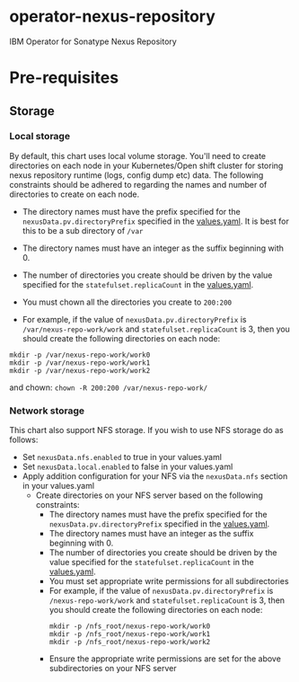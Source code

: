 # operator-nexus-repository
IBM Operator for Sonatype Nexus Repository

# Pre-requisites

## Storage

### Local storage

By default, this chart uses local volume storage. You'll need to create directories
on each node in your Kubernetes/Open shift cluster for storing nexus repository runtime (logs, config dump etc) data. 
The following constraints should be adhered to regarding the names and number of directories to create on each node.

* The directory names must have the prefix specified for the ```nexusData.pv.directoryPrefix``` specified in the [values.yaml](helm-charts%2Fnxrm-ha%2Fvalues.yaml). It is best for this to be a sub directory of ```/var``` 

* The directory names must have an integer as the suffix beginning with 0.

* The number of directories you create should be driven by the value specified for the ```statefulset.replicaCount``` in the 
 [values.yaml](helm-charts%2Fnxrm-ha%2Fvalues.yaml).

* You must chown all the directories you create to ```200:200```

* For example, if the value of ```nexusData.pv.directoryPrefix``` is ```/var/nexus-repo-work/work``` and ```statefulset.replicaCount``` is 3, then you should create the following directories on each node:

```
mkdir -p /var/nexus-repo-work/work0
mkdir -p /var/nexus-repo-work/work1
mkdir -p /var/nexus-repo-work/work2
```

and chown: ```chown -R 200:200 /var/nexus-repo-work/ ```


### Network storage
This chart also support NFS storage. If you wish to use NFS storage do as follows:
* Set ```nexusData.nfs.enabled``` to true in your values.yaml 
* Set ```nexusData.local.enabled``` to false in your values.yaml
* Apply addition configuration for your NFS via the ```nexusData.nfs``` section in your values.yaml
  * Create directories on your NFS server based on the following constraints:
      * The directory names must have the prefix specified for the ```nexusData.pv.directoryPrefix``` specified in the [values.yaml](helm-charts%2Fnxrm-ha%2Fvalues.yaml).
      * The directory names must have an integer as the suffix beginning with 0.
      * The number of directories you create should be driven by the value specified for the ```statefulset.replicaCount``` in the [values.yaml](helm-charts%2Fnxrm-ha%2Fvalues.yaml).
      * You must set appropriate write permissions for all subdirectories 
      * For example, if the value of ```nexusData.pv.directoryPrefix``` is ```/nexus-repo-work/work``` and ```statefulset.replicaCount``` is 3, then you should create the following directories on each node:
          ```
          mkdir -p /nfs_root/nexus-repo-work/work0
          mkdir -p /nfs_root/nexus-repo-work/work1
          mkdir -p /nfs_root/nexus-repo-work/work2
          ```
      * Ensure the appropriate write permissions are set for the above subdirectories on your NFS server